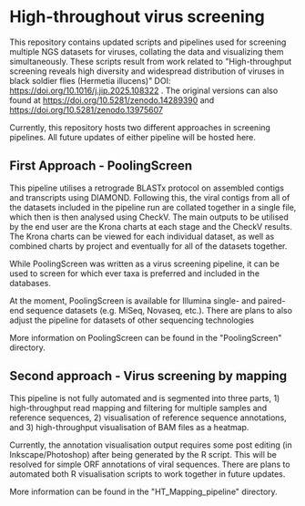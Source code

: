 # High-throughout virus screening
This repository contains updated scripts and pipelines used for screening multiple NGS datasets for viruses, collating the data and visualizing them simultaneously. These scripts result from work related to "High-throughput screening reveals high diversity and widespread distribution of viruses in black soldier flies (Hermetia illucens)" DOI: https://doi.org/10.1016/j.jip.2025.108322 . The original versions can also found at https://doi.org/10.5281/zenodo.14289390 and https://doi.org/10.5281/zenodo.13975607


Currently, this repository hosts two different approaches in screening pipelines. All future updates of either pipeline will be hosted here.

## First Approach - PoolingScreen

This pipeline utilises a retrograde BLASTx protocol on assembled contigs and transcripts using DIAMOND. Following this, the viral contigs from all of the datasets included in the pipeline run are collated together in a single file, which then is then analysed using CheckV. The main outputs to be utilised by the end user are the Krona charts at each stage and the CheckV results. The Krona charts can be viewed for each individual dataset, as well as combined charts by project and eventually for all of the datasets together.

While PoolingScreen was written as a virus screening pipeline, it can be used to screen for which ever taxa is preferred and included in the databases.

At the moment, PoolingScreen is available for Illumina single- and paired-end sequence datasets (e.g. MiSeq, Novaseq, etc.). There are plans to also adjust the pipeline for datasets of other sequencing technologies
    
More information on PoolingScreen can be found in the "PoolingScreen" directory.


## Second approach - Virus screening by mapping  

This pipeline is not fully automated and is segmented into three parts, 1) high-throughput read mapping and filtering for multiple samples and reference sequences, 2) visualisation of reference sequence annotations, and 3) high-throughput visualisation of BAM files as a heatmap.

Currently, the annotation visualisation output requires some post editing (in Inkscape/Photoshop) after being generated by the R script. This will be resolved for simple ORF annotations of viral sequences.
There are plans to automated both R visualisation scripts to work together in future updates.

More information can be found in the "HT_Mapping_pipeline" directory.


